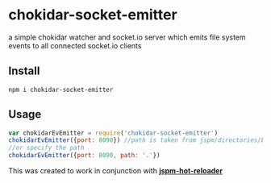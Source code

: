 # chokidar-socket-emitter
a simple chokidar watcher and socket.io server which emits file system events to all connected socket.io clients

## Install
```
npm i chokidar-socket-emitter
```

## Usage
```javascript
var chokidarEvEmitter = require('chokidar-socket-emitter')
chokidarEvEmitter({port: 8090}) //path is taken from jspm/directories/baseURL or if that is not set up, '.' is used
//or specify the path
chokidarEvEmitter({port: 8090, path: '.'})
```

This was created to work in conjunction with **[jspm-hot-reloader](https://github.com/capaj/jspm-hot-reloader)**
